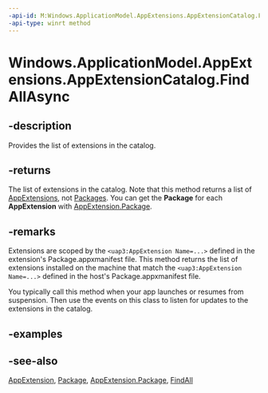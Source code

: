 ```yaml
---
-api-id: M:Windows.ApplicationModel.AppExtensions.AppExtensionCatalog.FindAllAsync
-api-type: winrt method
---
```


<!-- Method syntax
public Windows.Foundation.IAsyncOperation<Windows.Foundation.Collections.IVectorView<Windows.ApplicationModel.AppExtensions.AppExtension>> FindAllAsync()
-->

# Windows.ApplicationModel.AppExtensions.AppExtensionCatalog.FindAllAsync

## -description

Provides the list of extensions in the catalog.
<!--What's the scope - need to understand open() better-->

## -returns

The list of extensions in the catalog. Note that this method returns a list of [AppExtensions](appextension.md), not [Packages](/uwp/api/windows.applicationmodel.package). You can get the **Package** for each **AppExtension** with [AppExtension.Package](appextension_package.md).

## -remarks

Extensions are scoped by the `<uap3:AppExtension Name=...>` defined in the extension's Package.appxmanifest file. This method returns the list of extensions installed on the machine that match the `<uap3:AppExtension Name=...>` defined in the host's Package.appxmanifest file.

You typically call this method when your app launches or resumes from suspension. Then use the events on this class to listen for updates to the extensions in the catalog.

## -examples

## -see-also

[AppExtension](appextension.md), [Package](/uwp/api/windows.applicationmodel.package), [AppExtension.Package](appextension_package.md), [FindAll](appextensioncatalog_findall_1149612203.md)
